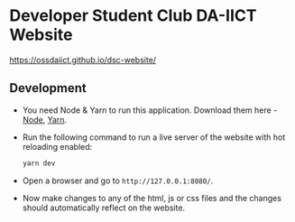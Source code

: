 # Developer Student Club DA-IICT Website

https://ossdaiict.github.io/dsc-website/

## Development

- You need Node & Yarn to run this application. Download them here - [Node](https://nodejs.org/), [Yarn](https://yarnpkg.com).

- Run the following command to run a live server of the website with hot reloading enabled:

  ```bash
  yarn dev
  ```

- Open a browser and go to `http://127.0.0.1:8080/`.

- Now make changes to any of the html, js or css files and the changes should automatically reflect on the website.
